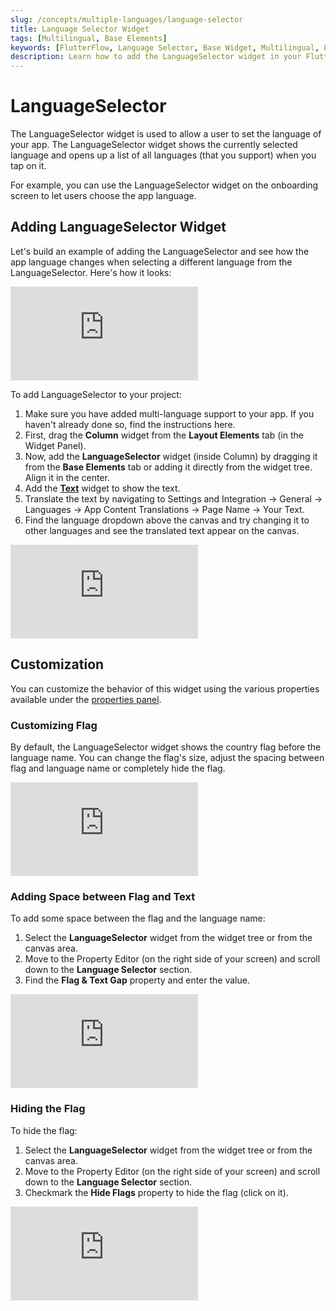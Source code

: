 ```yaml
---
slug: /concepts/multiple-languages/language-selector
title: Language Selector Widget
tags: [Multilingual, Base Elements]
keywords: [FlutterFlow, Language Selector, Base Widget, Multilingual, Localization, Internationalization]
description: Learn how to add the LanguageSelector widget in your FlutterFlow app.
---
```


# LanguageSelector
The LanguageSelector widget is used to allow a user to set the language of your app. The LanguageSelector widget shows the currently selected language and opens up a list of all languages (that you support) when you tap on it.

For example, you can use the LanguageSelector widget on the onboarding screen to let users choose the app language.

## Adding LanguageSelector Widget

Let's build an example of adding the LanguageSelector and see how the app language changes when selecting a different language from the LanguageSelector. Here's how it looks:

<div style={{
    position: 'relative',
    paddingBottom: 'calc(56.67989417989418% + 41px)', // Keeps the aspect ratio and additional padding
    height: 0,
    width: '100%'}}>
    <iframe 
        src="https://demo.arcade.software/yHRU7CbH70L4brfnIAFQ?embed&show_copy_link=true"
        title=""
        style={{
            position: 'absolute',
            top: 0,
            left: 0,
            width: '100%',
            height: '100%',
            colorScheme: 'light'
        }}
        frameborder="0"
        loading="lazy"
        webkitAllowFullScreen
        mozAllowFullScreen
        allowFullScreen
        allow="clipboard-write">
    </iframe>
</div>
<p></p>

To add LanguageSelector to your project:

1. Make sure you have added multi-language support to your app. If you haven't already done so, find the instructions here.
2. First, drag the **Column** widget from the **Layout Elements** tab (in the Widget Panel).
3. Now, add the **LanguageSelector** widget (inside Column) by dragging it from the **Base Elements** tab or adding it directly from the widget tree. Align it in the center.
4. Add the [**Text**](../../widgets/built-in-widgets/text.md) widget to show the text.
5. Translate the text by navigating to Settings and Integration -> General -> Languages -> App Content Translations -> Page Name -> Your Text.
6. Find the language dropdown above the canvas and try changing it to other languages and see the translated text appear on the canvas.

<div style={{
    position: 'relative',
    paddingBottom: 'calc(56.67989417989418% + 41px)', // Keeps the aspect ratio and additional padding
    height: 0,
    width: '100%'}}>
    <iframe 
        src="https://demo.arcade.software/fhDyEymKhaq0amxgvQkv?embed&show_copy_link=true"
        title=""
        style={{
            position: 'absolute',
            top: 0,
            left: 0,
            width: '100%',
            height: '100%',
            colorScheme: 'light'
        }}
        frameborder="0"
        loading="lazy"
        webkitAllowFullScreen
        mozAllowFullScreen
        allowFullScreen
        allow="clipboard-write">
    </iframe>
</div>
<p></p>


## Customization

You can customize the behavior of this widget using the various properties available under the [properties panel](../../../../intro/ff-ui/builder.md#navigation-menu).

### Customizing Flag

By default, the LanguageSelector widget shows the country flag before the language name. You can change the flag's size, adjust the spacing between flag and language name or completely hide the flag.

<div style={{
    position: 'relative',
    paddingBottom: 'calc(56.67989417989418% + 41px)', // Keeps the aspect ratio and additional padding
    height: 0,
    width: '100%'}}>
    <iframe 
        src="https://demo.arcade.software/42ca2WpXy8Vi3sFOZHAW?embed&show_copy_link=true"
        title=""
        style={{
            position: 'absolute',
            top: 0,
            left: 0,
            width: '100%',
            height: '100%',
            colorScheme: 'light'
        }}
        frameborder="0"
        loading="lazy"
        webkitAllowFullScreen
        mozAllowFullScreen
        allowFullScreen
        allow="clipboard-write">
    </iframe>
</div>
<p></p>

### Adding Space between Flag and Text

To add some space between the flag and the language name:

1. Select the **LanguageSelector** widget from the widget tree or from the canvas area.
2. Move to the Property Editor (on the right side of your screen) and scroll down to the **Language Selector** section.
3. Find the **Flag & Text Gap** property and enter the value.

<div style={{
    position: 'relative',
    paddingBottom: 'calc(56.67989417989418% + 41px)', // Keeps the aspect ratio and additional padding
    height: 0,
    width: '100%'}}>
    <iframe 
        src="https://demo.arcade.software/S9jTRxew8s3mACc4Bu6t?embed&show_copy_link=true"
        title=""
        style={{
            position: 'absolute',
            top: 0,
            left: 0,
            width: '100%',
            height: '100%',
            colorScheme: 'light'
        }}
        frameborder="0"
        loading="lazy"
        webkitAllowFullScreen
        mozAllowFullScreen
        allowFullScreen
        allow="clipboard-write">
    </iframe>
</div>
<p></p>

### Hiding the Flag

To hide the flag:

1. Select the **LanguageSelector** widget from the widget tree or from the canvas area.
2. Move to the Property Editor (on the right side of your screen) and scroll down to the **Language Selector** section.
3. Checkmark the **Hide Flags** property to hide the flag (click on it).

<div style={{
    position: 'relative',
    paddingBottom: 'calc(56.67989417989418% + 41px)', // Keeps the aspect ratio and additional padding
    height: 0,
    width: '100%'}}>
    <iframe 
        src="https://demo.arcade.software/mBDmeXu7zZEJiye8HlNJ?embed&show_copy_link=true"
        title=""
        style={{
            position: 'absolute',
            top: 0,
            left: 0,
            width: '100%',
            height: '100%',
            colorScheme: 'light'
        }}
        frameborder="0"
        loading="lazy"
        webkitAllowFullScreen
        mozAllowFullScreen
        allowFullScreen
        allow="clipboard-write">
    </iframe>
</div>
<p></p>
